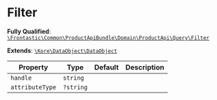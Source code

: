 #  Filter

**Fully Qualified**: [`\Frontastic\Common\ProductApiBundle\Domain\ProductApi\Query\Filter`](../../../../../../src/php/ProductApiBundle/Domain/ProductApi/Query/Filter.php)

**Extends**: [`\Kore\DataObject\DataObject`](https://github.com/kore/DataObject)

Property|Type|Default|Description
--------|----|-------|-----------
`handle`|`string`||
`attributeType`|`?string`||

